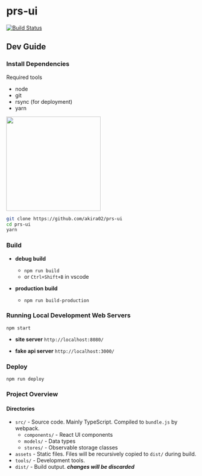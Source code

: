 prs-ui
======

[![Build Status](https://travis-ci.com/akira02/prs-ui.svg?token=Wm6zWbJKuWzhqTz1zW43&branch=master)](https://travis-ci.com/akira02/prs-ui)


Dev Guide
---------
### Install Dependencies
Required tools
* node
* git
* rsync (for deployment)
* yarn

[<img src="https://yarnpkg.com/assets/feature-speed.png" width="250">](https://yarnpkg.com)

```bash
git clone https://github.com/akira02/prs-ui
cd prs-ui
yarn
```

### Build
* **debug build**
  * `npm run build`
  * or `Ctrl+Shift+B` in vscode

* **production build**
  * `npm run build-production`

### Running Local Development Web Servers

`npm start`

* **site server** `http://localhost:8080/`

* **fake api server** `http://localhost:3000/`

### Deploy
`npm run deploy`

### Project Overview

#### Directories

* `src/` - Source code. Mainly TypeScript. Compiled to `bundle.js` by webpack.
  * `components/` - React UI components
  * `models/` - Data types
  * `stores/` - Observable storage classes
* `assets` - Static files. Files will be recursively copied to `dist/` during build.
* `tools/` - Development tools.
* `dist/` - Build output. _**changes will be discarded**_
